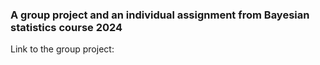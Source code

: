 ### A group project and an individual assignment from Bayesian statistics course 2024

Link to the group project:

